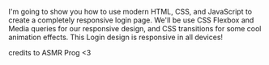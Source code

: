 I'm going to show you how to use modern HTML, CSS, and JavaScript to create a completely responsive login page. We'll be use CSS Flexbox and Media queries for our responsive design, and CSS transitions for some cool animation effects. This Login design is responsive in all devices!

credits to ASMR Prog <3
